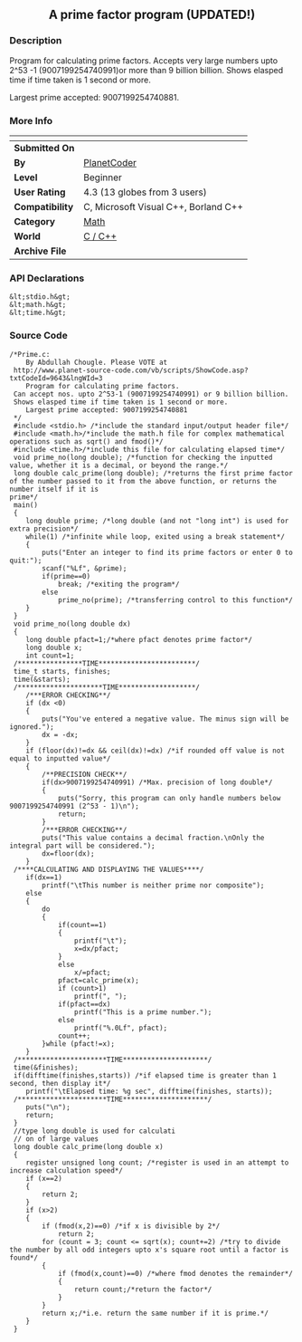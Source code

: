 ﻿<div align="center">

## A prime factor program \(UPDATED\!\)


</div>

### Description

Program for calculating prime factors. Accepts very large numbers upto 2^53 -1 (9007199254740991)or more than 9 billion billion. Shows elasped time if time taken is 1 second or more.

Largest prime accepted: 9007199254740881.
 
### More Info
 


<span>             |<span>
---                |---
**Submitted On**   |
**By**             |[PlanetCoder](https://github.com/Planet-Source-Code/PSCIndex/blob/master/ByAuthor/planetcoder.md)
**Level**          |Beginner
**User Rating**    |4.3 (13 globes from 3 users)
**Compatibility**  |C, Microsoft Visual C\+\+, Borland C\+\+
**Category**       |[Math](https://github.com/Planet-Source-Code/PSCIndex/blob/master/ByCategory/math__3-12.md)
**World**          |[C / C\+\+](https://github.com/Planet-Source-Code/PSCIndex/blob/master/ByWorld/c-c.md)
**Archive File**   |[](https://github.com/Planet-Source-Code/planetcoder-a-prime-factor-program-updated__3-9643/archive/master.zip)

### API Declarations

```
&lt;stdio.h&gt;
&lt;math.h&gt;
&lt;time.h&gt;
```


### Source Code

```
/*Prime.c:
 	By Abdullah Chougle. Please VOTE at
 http://www.planet-source-code.com/vb/scripts/ShowCode.asp?txtCodeId=9643&lngWId=3
 	Program for calculating prime factors.
 Can accept nos. upto 2^53-1 (9007199254740991) or 9 billion billion.
 Shows elasped time if time taken is 1 second or more.
 	Largest prime accepted: 9007199254740881
 */
 #include <stdio.h> /*include the standard input/output header file*/
 #include <math.h>/*include the math.h file for complex mathematical operations such as sqrt() and fmod()*/
 #include <time.h>/*include this file for calculating elapsed time*/
 void prime_no(long double); /*function for checking the inputted value, whether it is a decimal, or beyond the range.*/
 long double calc_prime(long double); /*returns the first prime factor of the number passed to it from the above function, or returns the number itself if it is
prime*/
 main()
 {
 	long double prime; /*long double (and not "long int") is used for extra precision*/
 	while(1) /*infinite while loop, exited using a break statement*/
 	{
 		puts("Enter an integer to find its prime factors or enter 0 to quit:");
 		scanf("%Lf", &prime);
 		if(prime==0)
 			break; /*exiting the program*/
 		else
 			prime_no(prime); /*transferring control to this function*/
 	}
 }
 void prime_no(long double dx)
 {
 	long double pfact=1;/*where pfact denotes prime factor*/
 	long double x;
 	int count=1;
 /****************TIME************************/
 time_t starts, finishes;
 time(&starts);
 /*********************TIME*******************/
 	/***ERROR CHECKING**/
 	if (dx <0)
 	{
 		puts("You've entered a negative value. The minus sign will be ignored.");
 		dx = -dx;
 	}
 	if (floor(dx)!=dx && ceil(dx)!=dx) /*if rounded off value is not equal to inputted value*/
 	{
 		/**PRECISION CHECK**/
 		if(dx>9007199254740991) /*Max. precision of long double*/
 		{
 			puts("Sorry, this program can only handle numbers below 9007199254740991 (2^53 - 1)\n");
 			return;
 		}
 		/***ERROR CHECKING**/
 		puts("This value contains a decimal fraction.\nOnly the integral part will be considered.");
 		dx=floor(dx);
 	}
 /****CALCULATING AND DISPLAYING THE VALUES****/
 	if(dx==1)
 		printf("\tThis number is neither prime nor composite");
 	else
 	{
 		do
 		{
 			if(count==1)
 			{
 				printf("\t");
 				x=dx/pfact;
 			}
 			else
 				x/=pfact;
 			pfact=calc_prime(x);
 			if (count>1)
 				printf(", ");
 			if(pfact==dx)
 				printf("This is a prime number.");
 			else
 				printf("%.0Lf", pfact);
 			count++;
 		}while (pfact!=x);
 	}
 /**********************TIME*********************/
 time(&finishes);
 if(difftime(finishes,starts)) /*if elapsed time is greater than 1 second, then display it*/
 	printf("\tElapsed time: %g sec", difftime(finishes, starts));
 /**********************TIME*********************/
 	puts("\n");
 	return;
 }
 //type long double is used for calculati
 // on of large values
 long double calc_prime(long double x)
 {
 	register unsigned long count; /*register is used in an attempt to increase calculation speed*/
 	if (x==2)
 	{
 		return 2;
 	}
 	if (x>2)
 	{
 		if (fmod(x,2)==0) /*if x is divisible by 2*/
 			return 2;
 		for (count = 3; count <= sqrt(x); count+=2) /*try to divide the number by all odd integers upto x's square root until a factor is found*/
 		{
 			if (fmod(x,count)==0) /*where fmod denotes the remainder*/
 			{
 				return count;/*return the factor*/
 			}
 		}
 		return x;/*i.e. return the same number if it is prime.*/
 	}
 }
```

